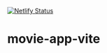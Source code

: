 [![Netlify Status](https://api.netlify.com/api/v1/badges/b9dec1fc-93d6-43e0-8bd5-ffe8146125e4/deploy-status)](https://app.netlify.com/sites/movie-app-cc-vite/deploys)

# movie-app-vite
